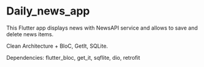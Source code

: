 # Daily_news_app
This Flutter app displays news with NewsAPI service and allows to save and delete news items.

<p>Clean Architecture + BloC, GetIt, SQLite.</p>
<p>Dependencies: flutter_bloc, get_it, sqflite, dio, retrofit</p>
